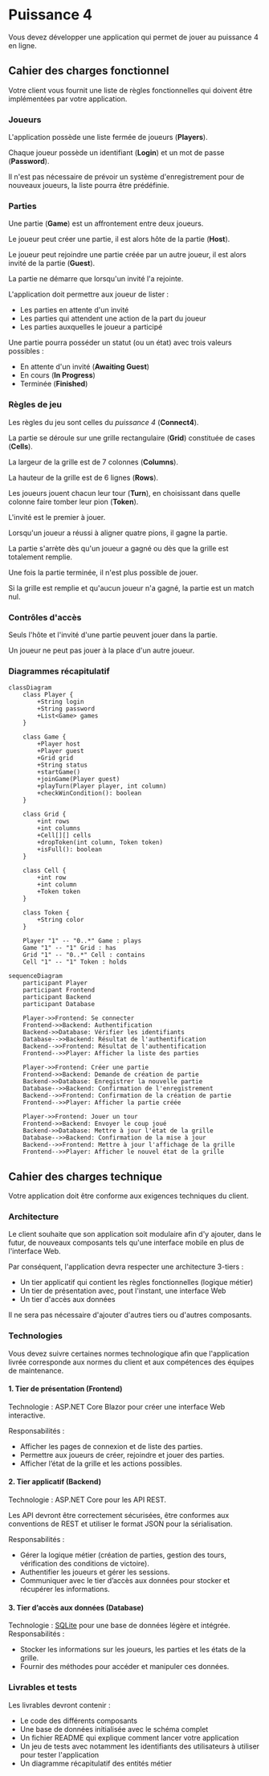 # Puissance 4

Vous devez développer une application qui permet de jouer au puissance 4 en ligne.

## Cahier des charges fonctionnel

Votre client vous fournit une liste de règles fonctionnelles qui doivent être implémentées par votre application.

### Joueurs

L'application possède une liste fermée de joueurs (**Players**).

Chaque joueur possède un identifiant (**Login**) et un mot de passe (**Password**).

Il n'est pas nécessaire de prévoir un système d'enregistrement pour de nouveaux joueurs, la liste pourra être prédéfinie.

### Parties

Une partie (**Game**) est un affrontement entre deux joueurs.

Le joueur peut créer une partie, il est alors hôte de la partie (**Host**).

Le joueur peut rejoindre une partie créée par un autre joueur, il est alors invité de la partie (**Guest**).

La partie ne démarre que lorsqu'un invité l'a rejointe.

L'application doit permettre aux joueur de lister :

- Les parties en attente d'un invité
- Les parties qui attendent une action de la part du joueur
- Les parties auxquelles le joueur a participé

Une partie pourra posséder un statut (ou un état) avec trois valeurs possibles :

- En attente d'un invité (**Awaiting Guest**)
- En cours (**In Progress**)
- Terminée (**Finished**)

### Règles de jeu

Les règles du jeu sont celles du *puissance 4* (**Connect4**).

La partie se déroule sur une grille rectangulaire (**Grid**) constituée de cases (**Cells**).

La largeur de la grille est de 7 colonnes (**Columns**).

La hauteur de la grille est de 6 lignes (**Rows**).

Les joueurs jouent chacun leur tour (**Turn**), en choisissant dans quelle colonne faire tomber leur pion (**Token**).

L'invité est le premier à jouer.

Lorsqu'un joueur a réussi à aligner quatre pions, il gagne la partie.

La partie s'arrète dès qu'un joueur a gagné ou dès que la grille est totalement remplie.

Une fois la partie terminée, il n'est plus possible de jouer.

Si la grille est remplie et qu'aucun joueur n'a gagné, la partie est un match nul.

### Contrôles d'accès

Seuls l'hôte et l'invité d'une partie peuvent jouer dans la partie.

Un joueur ne peut pas jouer à la place d'un autre joueur.

### Diagrammes récapitulatif

```mermaid
classDiagram
    class Player {
        +String login
        +String password
        +List<Game> games
    }

    class Game {
        +Player host
        +Player guest
        +Grid grid
        +String status
        +startGame()
        +joinGame(Player guest)
        +playTurn(Player player, int column)
        +checkWinCondition(): boolean
    }

    class Grid {
        +int rows
        +int columns
        +Cell[][] cells
        +dropToken(int column, Token token)
        +isFull(): boolean
    }

    class Cell {
        +int row
        +int column
        +Token token
    }

    class Token {
        +String color
    }

    Player "1" -- "0..*" Game : plays
    Game "1" -- "1" Grid : has
    Grid "1" -- "0..*" Cell : contains
    Cell "1" -- "1" Token : holds
```

```mermaid
sequenceDiagram
    participant Player
    participant Frontend
    participant Backend
    participant Database

    Player->>Frontend: Se connecter
    Frontend->>Backend: Authentification
    Backend->>Database: Vérifier les identifiants
    Database-->>Backend: Résultat de l'authentification
    Backend-->>Frontend: Résultat de l'authentification
    Frontend-->>Player: Afficher la liste des parties

    Player->>Frontend: Créer une partie
    Frontend->>Backend: Demande de création de partie
    Backend->>Database: Enregistrer la nouvelle partie
    Database-->>Backend: Confirmation de l'enregistrement
    Backend-->>Frontend: Confirmation de la création de partie
    Frontend-->>Player: Afficher la partie créée

    Player->>Frontend: Jouer un tour
    Frontend->>Backend: Envoyer le coup joué
    Backend->>Database: Mettre à jour l'état de la grille
    Database-->>Backend: Confirmation de la mise à jour
    Backend-->>Frontend: Mettre à jour l'affichage de la grille
    Frontend-->>Player: Afficher le nouvel état de la grille
```

## Cahier des charges technique

Votre application doit être conforme aux exigences techniques du client.

### Architecture

Le client souhaite que son application soit modulaire afin d'y ajouter, dans le futur, de nouveaux composants tels qu'une interface mobile en plus de l'interface Web.

Par conséquent, l'application devra respecter une architecture 3-tiers :

- Un tier applicatif qui contient les règles fonctionnelles (logique métier)
- Un tier de présentation avec, pout l'instant, une interface Web
- Un tier d'accès aux données

Il ne sera pas nécessaire d'ajouter d'autres tiers ou d'autres composants.

### Technologies

Vous devez suivre certaines normes technologique afin que l'application livrée corresponde aux normes du client et aux compétences des équipes de maintenance.

#### 1. Tier de présentation (Frontend)

Technologie : ASP.NET Core Blazor pour créer une interface Web interactive.

Responsabilités :

- Afficher les pages de connexion et de liste des parties.
- Permettre aux joueurs de créer, rejoindre et jouer des parties.
- Afficher l’état de la grille et les actions possibles.

#### 2. Tier applicatif (Backend)

Technologie : ASP.NET Core pour les API REST.

Les API devront être correctement sécurisées, être conformes aux conventions de REST et utiliser le format JSON pour la sérialisation.

Responsabilités :

- Gérer la logique métier (création de parties, gestion des tours, vérification des conditions de victoire).
- Authentifier les joueurs et gérer les sessions.
- Communiquer avec le tier d’accès aux données pour stocker et récupérer les informations.

#### 3. Tier d’accès aux données (Database)

Technologie : [SQLite](https://www.sqlite.org/index.html) pour une base de données légère et intégrée.
Responsabilités :

- Stocker les informations sur les joueurs, les parties et les états de la grille.
- Fournir des méthodes pour accéder et manipuler ces données.

### Livrables et tests

Les livrables devront contenir :
- Le code des différents composants
- Une base de données initialisée avec le schéma complet
- Un fichier README qui explique comment lancer votre application
- Un jeu de tests avec notamment les identifiants des utilisateurs à utiliser pour tester l'application
- Un diagramme récapitulatif des entités métier